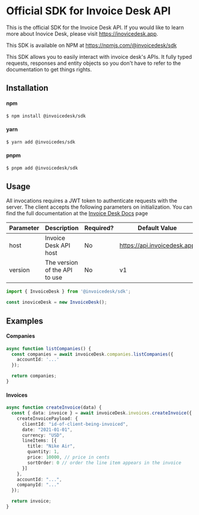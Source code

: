 # Official SDK for Invoice Desk API

This is the official SDK for the Invoice Desk API. If you would like to learn more about Inovice Desk,
please visit https://inovicedesk.app.

This SDK is available on NPM at https://npmjs.com/@invoicedesk/sdk

This SDK allows you to easily interact with invoice desk's APIs. It fully typed requests, responses and entity objects so you don't have to refer to the documentation to get things rights.

## Installation
#### npm
```sh
$ npm install @invoicedesk/sdk
```

#### yarn
```sh
$ yarn add @invoicedes/sdk
```

#### pnpm
```sh
$ pnpm add @invoicedesk/sdk
```

## Usage

All invocations requires a JWT token to authenticate requests with the server.
The client accepts the following parameters on initialization. You can
find the full documentation at the [Invoice Desk Docs](https://invoicedesk.github.io/sdk-js/) page


| Parameter | Description                   | Required? | Default Value               |
| --------- | ----------------------------- | --------- | --------------------------- |
| host      | Invoice Desk API host         | No        | https://api.invoicedesk.app |
| version   | The version of the API to use | No        | v1                          |

```typescript
import { InvoiceDesk } from '@invoicedesk/sdk';

const inoviceDesk = new InvoiceDesk();
```

## Examples

#### Companies
```typescript
async function listCompanies() {
  const companies = await invoiceDesk.companies.listCompanies({
    accountId: '...'
  });

  return companies;
}
```

#### Invoices
```typescript
async function createInvoice(data) {
  const { data: invoice } = await invoiceDesk.invoices.createInvoice({
    createInvoicePayload: {
      clientId: "id-of-client-being-invoiced",
      date: "2021-01-01",
      currency: "USD",
      lineItems: [{
        title: "Nike Air",
        quantity: 1,
        price: 10000, // price in cents
        sortOrder: 0 // order the line item appears in the invoice
      }]
    },
    accountId: "...",
    companyId: "..."
  });

  return invoice;
}
```

